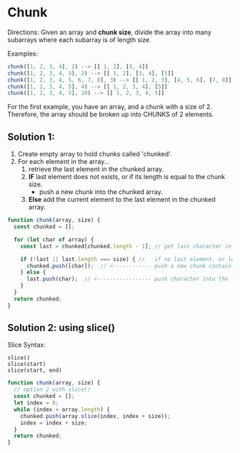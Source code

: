 # Chunk

Directions: Given an array and **chunk size**, divide the array into many subarrays where each subarray is of length size.

Examples:
```js
chunk([1, 2, 3, 4], 2) --> [[ 1, 2], [3, 4]]
chunk([1, 2, 3, 4, 5], 2) --> [[ 1, 2], [3, 4], [5]]
chunk([1, 2, 3, 4, 5, 6, 7, 8], 3) --> [[ 1, 2, 3], [4, 5, 6], [7, 8]]
chunk([1, 2, 3, 4, 5], 4) --> [[ 1, 2, 3, 4], [5]]
chunk([1, 2, 3, 4, 5], 10) --> [[ 1, 2, 3, 4, 5]]
```

For the first example, you have an array, and a chunk with a size of 2. Therefore, the array should be broken up into CHUNKS of 2 elements. 

## Solution 1:

1. Create empty array to hold chunks called 'chunked'.
2. For each element in the array...
   1. retrieve the last element in the chunked array.
   2. **IF** last element does not exists, or if its length is equal to the chunk size.
      - push a new chunk into the chunked array.
   3. **Else** add the current element to the last element in the chunked array.


```js
function chunk(array, size) {
  const chunked = [];

  for (let char of array) {
    const last = chunked[chunked.length - 1]; // get last character in array

    if (!last || last.length === size) { //   if no last element, or length of chunk is size,
      chunked.push([char]);  // <------------ push a new chunk containing the char to chunked array
    } else {
      last.push(char);  // <----------------- push character into the last chunk
    }
  }
  return chunked;
}

```

## Solution 2: using slice()

Slice Syntax:
```
slice()
slice(start)
slice(start, end)
```

```js
function chunk(array, size) {
  // option 2 with slice()
  const chunked = [];
  let index = 0;
  while (index < array.length) {
    chunked.push(array.slice(index, index + size));
    index = index + size;
  }
  return chunked;
}
```